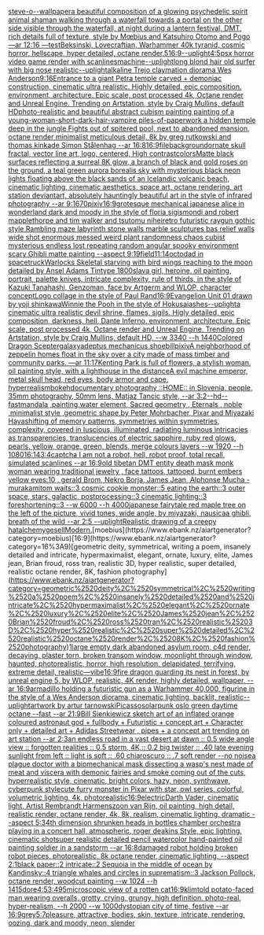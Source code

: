 [steve-o](https://www.ebank.nz/aiartgenerator?category=steve-o)[--wallpaper](https://www.ebank.nz/aiartgenerator?category=--wallpaper)[a beautiful composition of a glowing psychedelic spirit animal shaman walking through a waterfall towards a portal on the other side visible through the waterfall, at night during a lantern festival, DMT,  rich details full of texture, style by Mœbius and Katsuhiro Otomo and Pogo —ar 12:16 —test](https://www.ebank.nz/aiartgenerator?category=a%2520beautiful%2520composition%2520of%2520a%2520glowing%2520psychedelic%2520spirit%2520animal%2520shaman%2520walking%2520through%2520a%2520waterfall%2520towards%2520a%2520portal%2520on%2520the%2520other%2520side%2520visible%2520through%2520the%2520waterfall%2C%2520at%2520night%2520during%2520a%2520lantern%2520festival%2C%2520DMT%2C%2520%2520rich%2520details%2520full%2520of%2520texture%2C%2520style%2520by%2520M%C5%93bius%2520and%2520Katsuhiro%2520Otomo%2520and%2520Pogo%2520%E2%80%94ar%252012%3A16%2520%E2%80%94test)[Beksinski, Lovecraftian, Warhammer 40k tyranid, cosmic horror, hellscape, hyper detailed, octane render](https://www.ebank.nz/aiartgenerator?category=Beksinski%2C%2520Lovecraftian%2C%2520Warhammer%252040k%2520tyranid%2C%2520cosmic%2520horror%2C%2520hellscape%2C%2520hyper%2520detailed%2C%2520octane%2520render)[.5](https://www.ebank.nz/aiartgenerator?category=.5)[16:9](https://www.ebank.nz/aiartgenerator?category=16%3A9)[--uplight](https://www.ebank.nz/aiartgenerator?category=--uplight)[4:5](https://www.ebank.nz/aiartgenerator?category=4%3A5)[psx horror video game render with scanlines](https://www.ebank.nz/aiartgenerator?category=psx%2520horror%2520video%2520game%2520render%2520with%2520scanlines)[machine](https://www.ebank.nz/aiartgenerator?category=machine)[--uplight](https://www.ebank.nz/aiartgenerator?category=--uplight)[long blond hair old surfer with big nose realistic](https://www.ebank.nz/aiartgenerator?category=long%2520blond%2520hair%2520old%2520surfer%2520with%2520big%2520nose%2520realistic)[--uplight](https://www.ebank.nz/aiartgenerator?category=--uplight)[alkaline Trejo claymation diorama Wes Anderson](https://www.ebank.nz/aiartgenerator?category=alkaline%2520Trejo%2520claymation%2520diorama%2520Wes%2520Anderson)[9:16](https://www.ebank.nz/aiartgenerator?category=9%3A16)[Entrance to a giant Petra temple carved + demoniac construction, cinematic ultra realistic. Highly detailed, epic composition. environment, architecture. Epic scale, post processed 4k, Octane render and Unreal Engine. Trending on Artstation, style by Craig Mullins, default HD](https://www.ebank.nz/aiartgenerator?category=Entrance%2520to%2520a%2520giant%2520Petra%2520temple%2520carved%2520%2B%2520demoniac%2520construction%2C%2520cinematic%2520ultra%2520realistic.%2520Highly%2520detailed%2C%2520epic%2520composition.%2520environment%2C%2520architecture.%2520Epic%2520scale%2C%2520post%2520processed%25204k%2C%2520Octane%2520render%2520and%2520Unreal%2520Engine.%2520Trending%2520on%2520Artstation%2C%2520style%2520by%2520Craig%2520Mullins%2C%2520default%2520HD)[photo-realistic and beautiful abstract cubism painting painting of a young-woman-short-dark-hair-vampire piles-of-paperwork a hidden temple deep in the jungle Fights out of spitered pool, next to abandoned mansion, octane render minimalist meticulous detail, 8k by greg rutkowski and thomas kinkade Simon Stålenhag  --ar 16:8](https://www.ebank.nz/aiartgenerator?category=photo-realistic%2520and%2520beautiful%2520abstract%2520cubism%2520painting%2520painting%2520of%2520a%2520young-woman-short-dark-hair-vampire%2520piles-of-paperwork%2520a%2520hidden%2520temple%2520deep%2520in%2520the%2520jungle%2520Fights%2520out%2520of%2520spitered%2520pool%2C%2520next%2520to%2520abandoned%2520mansion%2C%2520octane%2520render%2520minimalist%2520meticulous%2520detail%2C%25208k%2520by%2520greg%2520rutkowski%2520and%2520thomas%2520kinkade%2520Simon%2520St%C3%A5lenhag%2520%2520--ar%252016%3A8)[16:9](https://www.ebank.nz/aiartgenerator?category=16%3A9)[file](https://www.ebank.nz/aiartgenerator?category=file)[background](https://www.ebank.nz/aiartgenerator?category=background)[ornate skull fractal, vector line art, logo, centered, High contrast](https://www.ebank.nz/aiartgenerator?category=ornate%2520skull%2520fractal%2C%2520vector%2520line%2520art%2C%2520logo%2C%2520centered%2C%2520High%2520contrast)[colors](https://www.ebank.nz/aiartgenerator?category=colors)[Matte black surfaces reflecting a surreal 8K glow, a branch of black and gold roses on the ground, a teal green aurora borealis sky with mysterious black neon lights floating above the black sands of an Icelandic volcanic beach, cinematic lighting, cinematic aesthetics, space art, octane rendering, art station deviantart, absolutely hauntingly beautiful art in the style of infrared photography --ar 9:16](https://www.ebank.nz/aiartgenerator?category=Matte%2520black%2520surfaces%2520reflecting%2520a%2520surreal%25208K%2520glow%2C%2520a%2520branch%2520of%2520black%2520and%2520gold%2520roses%2520on%2520the%2520ground%2C%2520a%2520teal%2520green%2520aurora%2520borealis%2520sky%2520with%2520mysterious%2520black%2520neon%2520lights%2520floating%2520above%2520the%2520black%2520sands%2520of%2520an%2520Icelandic%2520volcanic%2520beach%2C%2520cinematic%2520lighting%2C%2520cinematic%2520aesthetics%2C%2520space%2520art%2C%2520octane%2520rendering%2C%2520art%2520station%2520deviantart%2C%2520absolutely%2520hauntingly%2520beautiful%2520art%2520in%2520the%2520style%2520of%2520infrared%2520photography%2520--ar%25209%3A16)[70](https://www.ebank.nz/aiartgenerator?category=70)[pixiv](https://www.ebank.nz/aiartgenerator?category=pixiv)[16:9](https://www.ebank.nz/aiartgenerator?category=16%3A9)[grotesque mechanical japanese alice in wonderland dark and moody in the style of floria sigismondi and robert mapplethorpe and tim walker and tsutomu nihei](https://www.ebank.nz/aiartgenerator?category=grotesque%2520mechanical%2520japanese%2520alice%2520in%2520wonderland%2520dark%2520and%2520moody%2520in%2520the%2520style%2520of%2520floria%2520sigismondi%2520and%2520robert%2520mapplethorpe%2520and%2520tim%2520walker%2520and%2520tsutomu%2520nihei)[retro futuristic raygun gothic style Rambling maze labyrinth stone walls marble sculptures bas relief walls wide shot enormous messed weird plant randomness chaos  cubist mysterious endless lost repeating random angular spooky environment scary Ghibli matte painting --aspect 9:19](https://www.ebank.nz/aiartgenerator?category=retro%2520futuristic%2520raygun%2520gothic%2520style%2520Rambling%2520maze%2520labyrinth%2520stone%2520walls%2520marble%2520sculptures%2520bas%2520relief%2520walls%2520wide%2520shot%2520enormous%2520messed%2520weird%2520plant%2520randomness%2520chaos%2520%2520cubist%2520mysterious%2520endless%2520lost%2520repeating%2520random%2520angular%2520spooky%2520environment%2520scary%2520Ghibli%2520matte%2520painting%2520--aspect%25209%3A19)[field](https://www.ebank.nz/aiartgenerator?category=field)[11:14](https://www.ebank.nz/aiartgenerator?category=11%3A14)[octodad in space](https://www.ebank.nz/aiartgenerator?category=octodad%2520in%2520space)[truck](https://www.ebank.nz/aiartgenerator?category=truck)[Warlocks Skeletal starving with bird wings reaching to the moon detailed by Ansel Adams Tintype 1800s](https://www.ebank.nz/aiartgenerator?category=Warlocks%2520Skeletal%2520starving%2520with%2520bird%2520wings%2520reaching%2520to%2520the%2520moon%2520detailed%2520by%2520Ansel%2520Adams%2520Tintype%25201800s)[lava girl, heroine, oil painting, portrait, palette knives, intricate complexity, rule of thirds, in the style of Kazuki Tanahashi, Genzoman, face by Artgerm and WLOP, character concept](https://www.ebank.nz/aiartgenerator?category=lava%2520girl%2C%2520heroine%2C%2520oil%2520painting%2C%2520portrait%2C%2520palette%2520knives%2C%2520intricate%2520complexity%2C%2520rule%2520of%2520thirds%2C%2520in%2520the%2520style%2520of%2520Kazuki%2520Tanahashi%2C%2520Genzoman%2C%2520face%2520by%2520Artgerm%2520and%2520WLOP%2C%2520character%2520concept)[Logo collage in the style of Paul Rand](https://www.ebank.nz/aiartgenerator?category=Logo%2520collage%2520in%2520the%2520style%2520of%2520Paul%2520Rand)[16:9](https://www.ebank.nz/aiartgenerator?category=16%3A9)[Evangelion Unit 01 drawn by yoji shinkawa](https://www.ebank.nz/aiartgenerator?category=Evangelion%2520Unit%252001%2520drawn%2520by%2520yoji%2520shinkawa)[Winnie the Pooh in the style of Hokusai](https://www.ebank.nz/aiartgenerator?category=Winnie%2520the%2520Pooh%2520in%2520the%2520style%2520of%2520Hokusai)[ashes](https://www.ebank.nz/aiartgenerator?category=ashes)[--uplight](https://www.ebank.nz/aiartgenerator?category=--uplight)[a cinematic ultra realistic devil shrine, flames, sigils. Higly detailed, epic composition, darkness, hell, Dante Inferno. environment, architecture. Epic scale, post processed 4k, Octane render and Unreal Engine. Trending on Artstation, style by Craig Mullins, default HD, --w 3340 --h 1440](https://www.ebank.nz/aiartgenerator?category=a%2520cinematic%2520ultra%2520realistic%2520devil%2520shrine%2C%2520flames%2C%2520sigils.%2520Higly%2520detailed%2C%2520epic%2520composition%2C%2520darkness%2C%2520hell%2C%2520Dante%2520Inferno.%2520environment%2C%2520architecture.%2520Epic%2520scale%2C%2520post%2520processed%25204k%2C%2520Octane%2520render%2520and%2520Unreal%2520Engine.%2520Trending%2520on%2520Artstation%2C%2520style%2520by%2520Craig%2520Mullins%2C%2520default%2520HD%2C%2520--w%25203340%2520--h%25201440)[Colored Dragon Scepter](https://www.ebank.nz/aiartgenerator?category=Colored%2520Dragon%2520Scepter)[galaxy](https://www.ebank.nz/aiartgenerator?category=galaxy)[adeptus mechanicus shoebill](https://www.ebank.nz/aiartgenerator?category=adeptus%2520mechanicus%2520shoebill)[pixiv](https://www.ebank.nz/aiartgenerator?category=pixiv)[A neighborhood of zeppelin homes float in the sky over a city made of mass timber and community parks. —ar 11:17](https://www.ebank.nz/aiartgenerator?category=A%2520neighborhood%2520of%2520zeppelin%2520homes%2520float%2520in%2520the%2520sky%2520over%2520a%2520city%2520made%2520of%2520mass%2520timber%2520and%2520community%2520parks.%2520%E2%80%94ar%252011%3A17)[Kenting Park is full of flowers, a stylish woman, oil painting style, with a lighthouse in the distance](https://www.ebank.nz/aiartgenerator?category=Kenting%2520Park%2520is%2520full%2520of%2520flowers%2C%2520a%2520stylish%2520woman%2C%2520oil%2520painting%2520style%2C%2520with%2520a%2520lighthouse%2520in%2520the%2520distance)[A evil machine emperor, metal skull head, red eyes, body armor and cape, hyperrealism](https://www.ebank.nz/aiartgenerator?category=A%2520evil%2520machine%2520emperor%2C%2520metal%2520skull%2520head%2C%2520red%2520eyes%2C%2520body%2520armor%2520and%2520cape%2C%2520hyperrealism)[bokeh](https://www.ebank.nz/aiartgenerator?category=bokeh)[documentary photography ::HOME:: in Slovenia, people, 35mm photography, 50mm lens, Matjaz Tancic style, --ar 3:2](https://www.ebank.nz/aiartgenerator?category=documentary%2520photography%2520%3A%3AHOME%3A%3A%2520in%2520Slovenia%2C%2520people%2C%252035mm%2520photography%2C%252050mm%2520lens%2C%2520Matjaz%2520Tancic%2520style%2C%2520--ar%25203%3A2)[--hd](https://www.ebank.nz/aiartgenerator?category=--hd)[--fast](https://www.ebank.nz/aiartgenerator?category=--fast)[mandala ,painting,water element, Sacred geometry , Eternals , noble ,minimalist style ,geometric shape,by Peter Mohrbacher, Pixar and Miyazaki Haya](https://www.ebank.nz/aiartgenerator?category=mandala%2520%2Cpainting%2Cwater%2520element%2C%2520Sacred%2520geometry%2520%2C%2520Eternals%2520%2C%2520noble%2520%2Cminimalist%2520style%2520%2Cgeometric%2520shape%2Cby%2520Peter%2520Mohrbacher%2C%2520Pixar%2520and%2520Miyazaki%2520Haya)[shifting of memory patterns, symmetries within symmetries, complexity, covered in luscious, illuminated, radiating luminous intricacies as transparencies, translucencies of electric sapphire, ruby red glows, pearls, yellow, orange, green, blends, merge colours layers --w 1920 --h 1080](https://www.ebank.nz/aiartgenerator?category=shifting%2520of%2520memory%2520patterns%2C%2520symmetries%2520within%2520symmetries%2C%2520complexity%2C%2520covered%2520in%2520luscious%2C%2520illuminated%2C%2520radiating%2520luminous%2520intricacies%2520as%2520transparencies%2C%2520translucencies%2520of%2520electric%2520sapphire%2C%2520ruby%2520red%2520glows%2C%2520pearls%2C%2520yellow%2C%2520orange%2C%2520green%2C%2520blends%2C%2520merge%2520colours%2520layers%2520--w%25201920%2520--h%25201080)[16:14](https://www.ebank.nz/aiartgenerator?category=16%3A14)[3:4](https://www.ebank.nz/aiartgenerator?category=3%3A4)[captcha I am not a robot, hell, robot proof, total recall, simulated scanlines --ar 16:9](https://www.ebank.nz/aiartgenerator?category=captcha%2520I%2520am%2520not%2520a%2520robot%2C%2520hell%2C%2520robot%2520proof%2C%2520total%2520recall%2C%2520simulated%2520scanlines%2520--ar%252016%3A9)[old tibetan DMT entity death mask monk woman wearing traditional jewelry , face tattoos, tattooed, burnt embers yellow eyes:10 , gerald Brom, Nekro Borja, James Jean, Alphonse Mucha -](https://www.ebank.nz/aiartgenerator?category=old%2520tibetan%2520DMT%2520entity%2520death%2520mask%2520monk%2520woman%2520wearing%2520traditional%2520jewelry%2520%2C%2520face%2520tattoos%2C%2520tattooed%2C%2520burnt%2520embers%2520yellow%2520eyes%3A10%2520%2C%2520gerald%2520Brom%2C%2520Nekro%2520Borja%2C%2520James%2520Jean%2C%2520Alphonse%2520Mucha%2520-)[murakami](https://www.ebank.nz/aiartgenerator?category=murakami)[tom waits::3 cosmic cookie monster::5 eating the earth::3 outer space, stars, galactic, postprocessing::3 cinematic lighting::3 foreshortening::3  --w 6000 --h 4000](https://www.ebank.nz/aiartgenerator?category=tom%2520waits%3A%3A3%2520cosmic%2520cookie%2520monster%3A%3A5%2520eating%2520the%2520earth%3A%3A3%2520outer%2520space%2C%2520stars%2C%2520galactic%2C%2520postprocessing%3A%3A3%2520cinematic%2520lighting%3A%3A3%2520foreshortening%3A%3A3%2520%2520--w%25206000%2520--h%25204000)[japanese fairytale red maple tree on the left of the picture, vivid tones, wide angle, by miyazaki, nausicaa ghibli, breath of the wild --ar 2:5 --uplight](https://www.ebank.nz/aiartgenerator?category=japanese%2520fairytale%2520red%2520maple%2520tree%2520on%2520the%2520left%2520of%2520the%2520picture%2C%2520vivid%2520tones%2C%2520wide%2520angle%2C%2520by%2520miyazaki%2C%2520nausicaa%2520ghibli%2C%2520breath%2520of%2520the%2520wild%2520--ar%25202%3A5%2520--uplight)[Realistic drawing of a creepy hat](https://www.ebank.nz/aiartgenerator?category=Realistic%2520drawing%2520of%2520a%2520creepy%2520hat)[alchemy](https://www.ebank.nz/aiartgenerator?category=alchemy)[gesell](https://www.ebank.nz/aiartgenerator?category=gesell)[Modern.](https://www.ebank.nz/aiartgenerator?category=Modern.)[moebius](https://www.ebank.nz/aiartgenerator?category=moebius)[16:9](https://www.ebank.nz/aiartgenerator?category=16%3A9)[geometric deity, symmetrical, writing a poem, insanely detailed and intricate, hypermaximalist, elegant, ornate, luxury, elite, James jean, Brian froud, ross tran, realistic 3D, hyper realistic, super detailed, realistic octane render, 8K, fashion photography](https://www.ebank.nz/aiartgenerator?category=geometric%2520deity%2C%2520symmetrical%2C%2520writing%2520a%2520poem%2C%2520insanely%2520detailed%2520and%2520intricate%2C%2520hypermaximalist%2C%2520elegant%2C%2520ornate%2C%2520luxury%2C%2520elite%2C%2520James%2520jean%2C%2520Brian%2520froud%2C%2520ross%2520tran%2C%2520realistic%25203D%2C%2520hyper%2520realistic%2C%2520super%2520detailed%2C%2520realistic%2520octane%2520render%2C%25208K%2C%2520fashion%2520photography)[1](https://www.ebank.nz/aiartgenerator?category=1)[large empty dark abandoned asylum room, c4d render, decaying, plaster torn, broken transom window, moonlight through window, haunted, photorealistic, horror, high resolution, delapidated, terrifying, extreme detail, realistic](https://www.ebank.nz/aiartgenerator?category=large%2520empty%2520dark%2520abandoned%2520asylum%2520room%2C%2520c4d%2520render%2C%2520decaying%2C%2520plaster%2520torn%2C%2520broken%2520transom%2520window%2C%2520moonlight%2520through%2520window%2C%2520haunted%2C%2520photorealistic%2C%2520horror%2C%2520high%2520resolution%2C%2520delapidated%2C%2520terrifying%2C%2520extreme%2520detail%2C%2520realistic)[—vibe](https://www.ebank.nz/aiartgenerator?category=%E2%80%94vibe)[16:9](https://www.ebank.nz/aiartgenerator?category=16%3A9)[fire dragon guarding its nest in forest, by unreal engine 5, by WLOP, realistic, 4K render, highly detailed, wallpaper, --ar 16:9](https://www.ebank.nz/aiartgenerator?category=fire%2520dragon%2520guarding%2520its%2520nest%2520in%2520forest%2C%2520by%2520unreal%2520engine%25205%2C%2520by%2520WLOP%2C%2520realistic%2C%25204K%2520render%2C%2520highly%2520detailed%2C%2520wallpaper%2C%2520--ar%252016%3A9)[armadillo holding a futuristic gun as a Warhammer 40,000, figurine in the style of a Wes Anderson diorama, cinematic lighting, backlit, realistic](https://www.ebank.nz/aiartgenerator?category=armadillo%2520holding%2520a%2520futuristic%2520gun%2520as%2520a%2520Warhammer%252040%2C000%2C%2520figurine%2520in%2520the%2520style%2520of%2520a%2520Wes%2520Anderson%2520diorama%2C%2520cinematic%2520lighting%2C%2520backlit%2C%2520realistic)[--uplight](https://www.ebank.nz/aiartgenerator?category=--uplight)[artwork by artur tarnowski](https://www.ebank.nz/aiartgenerator?category=artwork%2520by%2520artur%2520tarnowski)[Picasso](https://www.ebank.nz/aiartgenerator?category=Picasso)[solarpunk oslo green daytime octane --fast --ar 21:9](https://www.ebank.nz/aiartgenerator?category=solarpunk%2520oslo%2520green%2520daytime%2520octane%2520--fast%2520--ar%252021%3A9)[Bill Sienkiewicz sketch art of an inflated orange coloured  astronaut god + fullbody + Futuristic + concept art + Character only + detailed art + Adidas Streetwear , pipes + a concept art trending on art station --ar 2:3](https://www.ebank.nz/aiartgenerator?category=Bill%2520Sienkiewicz%2520sketch%2520art%2520of%2520an%2520inflated%2520orange%2520coloured%2520%2520astronaut%2520god%2520%2B%2520fullbody%2520%2B%2520Futuristic%2520%2B%2520concept%2520art%2520%2B%2520Character%2520only%2520%2B%2520detailed%2520art%2520%2B%2520Adidas%2520Streetwear%2520%2C%2520pipes%2520%2B%2520a%2520concept%2520art%2520trending%2520on%2520art%2520station%2520--ar%25202%3A3)[an endless road in a vast desert at dawn :: 0.5 wide angle view :: forgotten realities :: 0.5 storm, 4K,:: 0.2 big twister :: .40 late evening sunlight from left :: light is soft :: .60 chiaroscuro  :: .7 soft render --no noise](https://www.ebank.nz/aiartgenerator?category=an%2520endless%2520road%2520in%2520a%2520vast%2520desert%2520at%2520dawn%2520%3A%3A%25200.5%2520wide%2520angle%2520view%2520%3A%3A%2520forgotten%2520realities%2520%3A%3A%25200.5%2520storm%2C%25204K%2C%3A%3A%25200.2%2520big%2520twister%2520%3A%3A%2520.40%2520late%2520evening%2520sunlight%2520from%2520left%2520%3A%3A%2520light%2520is%2520soft%2520%3A%3A%2520.60%2520chiaroscuro%2520%2520%3A%3A%2520.7%2520soft%2520render%2520--no%2520noise)[a plague doctor with a biomechanical mask dissecting a wasp's nest made of meat and viscera with demonic fairies and smoke coming out of the cuts, hyperrealistic style, cinematic, bright colors, hazy, neon, synthwave, cyberpunk style](https://www.ebank.nz/aiartgenerator?category=a%2520plague%2520doctor%2520with%2520a%2520biomechanical%2520mask%2520dissecting%2520a%2520wasp%27s%2520nest%2520made%2520of%2520meat%2520and%2520viscera%2520with%2520demonic%2520fairies%2520and%2520smoke%2520coming%2520out%2520of%2520the%2520cuts%2C%2520hyperrealistic%2520style%2C%2520cinematic%2C%2520bright%2520colors%2C%2520hazy%2C%2520neon%2C%2520synthwave%2C%2520cyberpunk%2520style)[cute furry monster in Pixar with star, owl series, colorful, volumetric lighting, 4k, photorealistic](https://www.ebank.nz/aiartgenerator?category=cute%2520furry%2520monster%2520in%2520Pixar%2520with%2520star%2C%2520owl%2520series%2C%2520colorful%2C%2520volumetric%2520lighting%2C%25204k%2C%2520photorealistic)[16:9](https://www.ebank.nz/aiartgenerator?category=16%3A9)[electric](https://www.ebank.nz/aiartgenerator?category=electric)[Darth Vader, cinematic light, Artist Rembrandt Harmenszoon van Rijn, oil painting, high detail, realistic render, octane render, 4k, 8k, realism, cinematic lighting, dramatic --aspect 5:3](https://www.ebank.nz/aiartgenerator?category=Darth%2520Vader%2C%2520cinematic%2520light%2C%2520Artist%2520Rembrandt%2520Harmenszoon%2520van%2520Rijn%2C%2520oil%2520painting%2C%2520high%2520detail%2C%2520realistic%2520render%2C%2520octane%2520render%2C%25204k%2C%25208k%2C%2520realism%2C%2520cinematic%2520lighting%2C%2520dramatic%2520--aspect%25205%3A3)[4th dimension shrunken heads in bottles chamber orchestra playing in a concert hall, atmospheric, roger deakins Style, epic lighting, cinematic shotsuper realistic detailed pencil watercolor hand-painted oil painting soldier in a sandstorm --ar 16:8](https://www.ebank.nz/aiartgenerator?category=4th%2520dimension%2520shrunken%2520heads%2520in%2520bottles%2520chamber%2520orchestra%2520playing%2520in%2520a%2520concert%2520hall%2C%2520atmospheric%2C%2520roger%2520deakins%2520Style%2C%2520epic%2520lighting%2C%2520cinematic%2520shotsuper%2520realistic%2520detailed%2520pencil%2520watercolor%2520hand-painted%2520oil%2520painting%2520soldier%2520in%2520a%2520sandstorm%2520--ar%252016%3A8)[damaged robot holding broken robot pieces, photorealistic, 8k octane render, cinematic lighting, --aspect 2:1](https://www.ebank.nz/aiartgenerator?category=damaged%2520robot%2520holding%2520broken%2520robot%2520pieces%2C%2520photorealistic%2C%25208k%2520octane%2520render%2C%2520cinematic%2520lighting%2C%2520--aspect%25202%3A1)[black paper::2 intricate::2 Sequoia in the middle of ocean by Kandinsky::4 triangle whales and circles in suprematism::3 Jackson Pollock, octane render, woodcut painting --w 1024 --h 1415](https://www.ebank.nz/aiartgenerator?category=black%2520paper%3A%3A2%2520intricate%3A%3A2%2520Sequoia%2520in%2520the%2520middle%2520of%2520ocean%2520by%2520Kandinsky%3A%3A4%2520triangle%2520whales%2520and%2520circles%2520in%2520suprematism%3A%3A3%2520Jackson%2520Pollock%2C%2520octane%2520render%2C%2520woodcut%2520painting%2520--w%25201024%2520--h%25201415)[dore](https://www.ebank.nz/aiartgenerator?category=dore)[4:5](https://www.ebank.nz/aiartgenerator?category=4%3A5)[3:4](https://www.ebank.nz/aiartgenerator?category=3%3A4)[95](https://www.ebank.nz/aiartgenerator?category=95)[microscopic view of a rotten cat](https://www.ebank.nz/aiartgenerator?category=microscopic%2520view%2520of%2520a%2520rotten%2520cat)[16:9](https://www.ebank.nz/aiartgenerator?category=16%3A9)[klimt](https://www.ebank.nz/aiartgenerator?category=klimt)[old potato-faced man wearing overalls, grotty, crying, grungy, high definition, photo-real, hyper-realism, --h 2000 --w 1000](https://www.ebank.nz/aiartgenerator?category=old%2520potato-faced%2520man%2520wearing%2520overalls%2C%2520grotty%2C%2520crying%2C%2520grungy%2C%2520high%2520definition%2C%2520photo-real%2C%2520hyper-realism%2C%2520--h%25202000%2520--w%25201000)[dystopian city of time, festive --ar 16:9](https://www.ebank.nz/aiartgenerator?category=dystopian%2520city%2520of%2520time%2C%2520festive%2520--ar%252016%3A9)[grey](https://www.ebank.nz/aiartgenerator?category=grey)[5:7](https://www.ebank.nz/aiartgenerator?category=5%3A7)[pleasure, attractive, bodies, skin, texture, intricate, rendering, oozing, dark and moody, neon, slender](https://www.ebank.nz/aiartgenerator?category=pleasure%2C%2520attractive%2C%2520bodies%2C%2520skin%2C%2520texture%2C%2520intricate%2C%2520rendering%2C%2520oozing%2C%2520dark%2520and%2520moody%2C%2520neon%2C%2520slender)